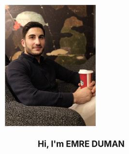 
<img src="https://github.com/emreduman3000/emreduman3000/blob/main/emre.jpg?raw=true" width="300" height="400">
<h1 align="center">Hi, I'm EMRE DUMAN </h1>
